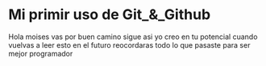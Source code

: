 # Mi primir uso de Git_&_Github

Hola moises vas por buen camino sigue asi yo creo en tu potencial cuando vuelvas a leer esto en el futuro  reocordaras todo lo que pasaste para ser mejor programador